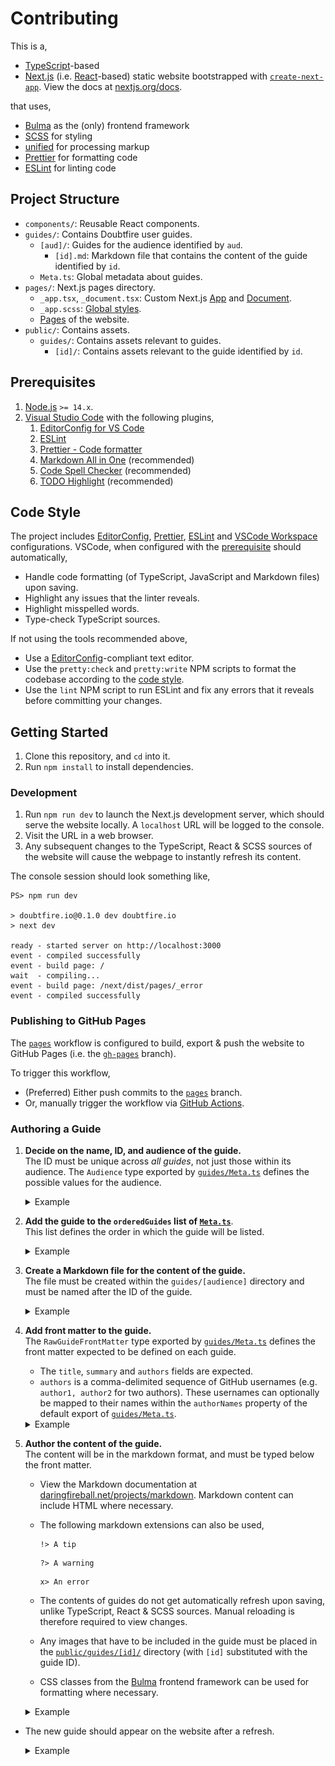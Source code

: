 # Contributing

This is a,

- [TypeScript](https://www.typescriptlang.org/)-based
- [Next.js](https://nextjs.org/) (i.e. [React](https://reactjs.org/)-based) static website bootstrapped with
  [`create-next-app`](https://create-next-app.js.org/). View the docs at [nextjs.org/docs](https://nextjs.org/docs/).

that uses,

- [Bulma](https://bulma.io/) as the (only) frontend framework
- [SCSS](https://sass-lang.com/) for styling
- [unified](https://unifiedjs.com/) for processing markup
- [Prettier](https://prettier.io/) for formatting code
- [ESLint](https://eslint.org/) for linting code

## Project Structure

- `components/`: Reusable React components.
- `guides/`: Contains Doubtfire user guides.
  - `[aud]/`: Guides for the audience identified by `aud`.
    - `[id].md`: Markdown file that contains the content of the guide identified by `id`.
  - `Meta.ts`: Global metadata about guides.
- `pages/`: Next.js pages directory.
  - `_app.tsx`, `_document.tsx`: Custom Next.js [App](https://nextjs.org/docs/advanced-features/custom-app) and
    [Document](https://nextjs.org/docs/advanced-features/custom-document).
  - `_app.scss`: [Global styles](https://nextjs.org/docs/basic-features/built-in-css-support).
  - [Pages](https://nextjs.org/docs/basic-features/pages) of the website.
- `public/`: Contains assets.
  - `guides/`: Contains assets relevant to guides.
    - `[id]/`: Contains assets relevant to the guide identified by `id`.

## Prerequisites

1. [Node.js](https://nodejs.org/) `>= 14.x`.
1. [Visual Studio Code](https://code.visualstudio.com/) with the following plugins,
   1. [EditorConfig for VS Code](https://marketplace.visualstudio.com/items?itemName=EditorConfig.EditorConfig)
   1. [ESLint](https://marketplace.visualstudio.com/items?itemName=dbaeumer.vscode-eslint)
   1. [Prettier - Code formatter](https://marketplace.visualstudio.com/items?itemName=esbenp.prettier-vscode)
   1. [Markdown All in One](https://marketplace.visualstudio.com/items?itemName=yzhang.Markdown-all-in-one)
      (recommended)
   1. [Code Spell Checker](https://marketplace.visualstudio.com/items?itemName=streetsidesoftware.code-spell-checker)
      (recommended)
   1. [TODO Highlight](https://marketplace.visualstudio.com/items?itemName=wayou.vscode-todo-highlight) (recommended)

## Code Style

The project includes [EditorConfig](.editorconfig), [Prettier](.prettierrc.js), [ESLint](.eslintrc.js) and
[VSCode Workspace](.vscode/settings.json) configurations. VSCode, when configured with the
[prerequisite](#prerequisites) should automatically,

- Handle code formatting (of TypeScript, JavaScript and Markdown files) upon saving.
- Highlight any issues that the linter reveals.
- Highlight misspelled words.
- Type-check TypeScript sources.

If not using the tools recommended above,

- Use a [EditorConfig](https://editorconfig.org/)-compliant text editor.
- Use the `pretty:check` and `pretty:write` NPM scripts to format the codebase according to the
  [code style](#code-style).
- Use the `lint` NPM script to run ESLint and fix any errors that it reveals before committing your changes.

## Getting Started

1. Clone this repository, and `cd` into it.
1. Run `npm install` to install dependencies.

### Development

1. Run `npm run dev` to launch the Next.js development server, which should serve the website locally. A `localhost` URL
   will be logged to the console.
1. Visit the URL in a web browser.
1. Any subsequent changes to the TypeScript, React & SCSS sources of the website will cause the webpage to instantly
   refresh its content.

The console session should look something like,

```
PS> npm run dev

> doubtfire.io@0.1.0 dev doubtfire.io
> next dev

ready - started server on http://localhost:3000
event - compiled successfully
event - build page: /
wait  - compiling...
event - build page: /next/dist/pages/_error
event - compiled successfully
```

### Publishing to GitHub Pages

The [`pages`](.github/workflows/pages.yml) workflow is configured to build, export & push the website to GitHub Pages
(i.e. the [`gh-pages`](https://github.com/RavinduL/doubtfire.io/tree/gh-pages) branch).

To trigger this workflow,

- (Preferred) Either push commits to the [`pages`](https://github.com/RavinduL/doubtfire.io/tree/pages) branch.
- Or, manually trigger the workflow via [GitHub Actions](https://github.com/RavinduL/doubtfire.io/actions).

### Authoring a Guide

1. **Decide on the name, ID, and audience of the guide.** <br> The ID must be unique across _all guides_, not just those
   within its audience. The `Audience` type exported by [`guides/Meta.ts`](guides/Meta.ts) defines the possible values
   for the audience.

   <details><summary>Example</summary>

   For the purposes of this example, the following details will be used,

   - **Name:** A New Guide
   - **ID:** `new-guide`
   - **Audience:** `student`

   </details>

1. **Add the guide to the `orderedGuides` list of [`Meta.ts`](guides/Meta.ts)**. <br> This list defines the order in
   which the guide will be listed.

   <details><summary>Example</summary>

   ```typescript
   orderedGuides: [
     ...
     'new-guide'
     ...
   ]
   ```

   </details>

1. **Create a Markdown file for the content of the guide.** <br> The file must be created within the `guides/[audience]`
   directory and must be named after the ID of the guide.

   <details><summary>Example</summary>

   In this case, the file will be `guides/student/new-guide.md`.

   </details>

1. **Add front matter to the guide.** <br> The `RawGuideFrontMatter` type exported by [`guides/Meta.ts`](guides/Meta.ts)
   defines the front matter expected to be defined on each guide.

   - The `title`, `summary` and `authors` fields are expected.
   - `authors` is a comma-delimited sequence of GitHub usernames (e.g. `author1, author2` for two authors). These
     usernames can optionally be mapped to their names within the `authorNames` property of the default export of
     [`guides/Meta.ts`](guides/Meta.ts).

   <details><summary>Example</summary>

   In this case, the front matter of the guide would be,

   ```
   ---
   title: A New Guide
   summary: Adding a new guide to Doubtfire.io
   authors: RavinduL
   ---
   ```

   The author name can be specified as,

   ```typescript
   authorNames: {
     ...
     RavinduL: 'Ravindu Liyanapathirana',
   }
   ```

   </details>

1. **Author the content of the guide.** <br> The content will be in the markdown format, and must be typed below the
   front matter.

   - View the Markdown documentation at
     [daringfireball.net/projects/markdown](https://daringfireball.net/projects/markdown/). Markdown content can include
     HTML where necessary.

   - The following markdown extensions can also be used,

     ```
     !> A tip
     ```

     ```
     ?> A warning
     ```

     ```
     x> An error
     ```

   - The contents of guides do not get automatically refresh upon saving, unlike TypeScript, React & SCSS sources.
     Manual reloading is therefore required to view changes.

   - Any images that have to be included in the guide must be placed in the [`public/guides/[id]/`](public/guides)
     directory (with `[id]` substituted with the guide ID).

   - CSS classes from the [Bulma](https://bulma.io/) frontend framework can be used for formatting where necessary.

   <details><summary>Example</summary>

   In this case, the contents of the entire Markdown file (i.e. with the front matter) will be,

   ```
   ---
   title: A New Guide
   summary: Adding a new guide to Doubtfire.io
   authors: RavinduL
   ---

   **Lorem** _ipsum_ ~dolor~ sit amet consectetur adipisicing elit. Assumenda facere, sed deserunt pariatur quaerat
   possimus neque natus ratione blanditiis libero debitis animi ex totam at ducimus ipsum voluptates aut itaque.

   !> Here's a tip!

   ```

   Images must be uploaded to the directory `public/guides/new-guide/`.

   </details>

- The new guide should appear on the website after a refresh.

   <details><summary>Example</summary>

  ![Screenshot of the guides list of Doubtfire.io with the new guide focused](images/contrib-new-guide-list.png)

  ![Screenshot of the new guide on Doubtfire.io](images/contrib-new-guide-content.png)

   </details>

